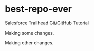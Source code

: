 # best-repo-ever
Salesforce Trailhead Git/GitHub Tutorial

Making some changes.

Making other changes.
